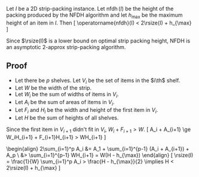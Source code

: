 Let $I$ be a 2D strip-packing instance.
Let $\operatorname{nfdh}(I)$ be the height of the packing produced by the NFDH algorithm
and let $h_{\max}$ be the maximum height of an item in $I$. Then
$\newcommand{\rsize}{\operatorname{rsize}}$
$\newcommand{\th}{^{\textrm{th}}}$
\[ \operatorname{nfdh}(I) < 2\rsize(I) + h_{\max} \]

Since $\rsize(I)$ is a lower bound on optimal strip packing height,
NFDH is an asymptotic 2-approx strip-packing algorithm.

## Proof

* Let there be $p$ shelves. Let $V_i$ be the set of items in the $i\th$ shelf.
* Let $W$ be the width of the strip.
* Let $W_i$ be the sum of widths of items in $V_i$.
* Let $A_i$ be the sum of areas of items in $V_i$.
* Let $F_i$ and $H_i$ be the width and height of the first item in $V_i$.
* Let $H$ be the sum of heights of all shelves.

Since the first item in $V_{i+1}$ didn't fit in $V_i$, $W_i + F_{i+1} > W$.
\[ A_i + A_{i+1} \ge W_iH_{i+1} + F_{i+1}H_{i+1} > WH_{i+1} \]

\begin{align}
2\sum_{i=1}^p A_i &= A_1 + \sum_{i=1}^{p-1} (A_i + A_{i+1}) + A_p
\\ &> \sum_{i=1}^{p-1} WH_{i+1} = W(H - h_{\max})
\end{align}
\[ \rsize(I) = \frac{1}{W} \sum_{i=1}^p A_i > \frac{H - h_{\max}}{2}
\implies H < 2\rsize(I) + h_{\max} \]
